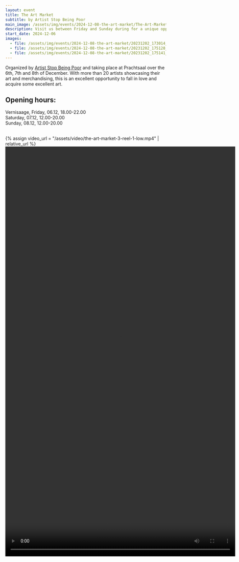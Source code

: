 ```yaml
---
layout: event
title: The Art Market
subtitle: by Artist Stop Being Poor
main_image: /assets/img/events/2024-12-08-the-art-market/The-Art-Market-4-poster.webp
description: Visit us between Friday and Sunday during for a unique opportunity to meet artists and buy unique presents for friends and family.
start_date: 2024-12-06
images: 
  - file: /assets/img/events/2024-12-08-the-art-market/20231202_173014_Original-scaled.webp
  - file: /assets/img/events/2024-12-08-the-art-market/20231202_175128_Original-768x1024.webp
  - file: /assets/img/events/2024-12-08-the-art-market/20231202_175141_Original-768x1024.webp
---
```



Organized by [Artist Stop Being Poor](https://artiststopbeingpoor.club/the-art-market/) and taking place at Prachtsaal over the 6th, 7th and 8th of December. With more than 20 artists showcasing their art and merchandising, this is an excellent opportunity to fall in love and acquire some excellent art.

## Opening hours:
Vernisaage, Friday, 06.12, 18.00-22.00<br>
Saturday, 07.12, 12.00-20.00<br>
Sunday, 08.12, 12.00-20.00<br>
<br>

{% assign video_url = "/assets/video/the-art-market-3-reel-1-low.mp4" | relative_url %}
<video width="720" height="1280" controls>
  <source src="{{ video_url }}" type="video/mp4">
  Your browser does not support the video tag.
</video>
